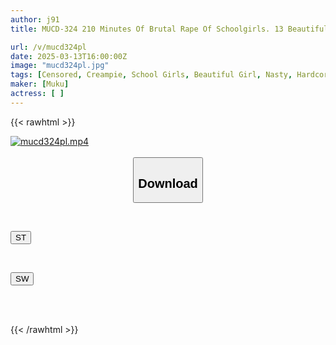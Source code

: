 ```yaml
---
author: j91
title: MUCD-324 210 Minutes Of Brutal Rape Of Schoolgirls. 13 Beautiful Girls Who Were Raped As Sex Slaves Like Rags.

url: /v/mucd324pl
date: 2025-03-13T16:00:00Z
image: "mucd324pl.jpg"
tags: [Censored, Creampie, School Girls, Beautiful Girl, Nasty, Hardcore, Deep Throating	]
maker: [Muku]
actress: [ ]
---
```



{{< rawhtml >}}

<div class="video" data-videoid="bQ969jPZ1eIPzaJ">
    <a href="javascript:;">
        <img src="/v/mucd324pl/mucd324pl.jpg" width="WIDTH" height="HEIGHT" alt="mucd324pl.mp4" loading="lazy">
    </a>
</div>

<script type="text/javascript" src="https://j91.asia/asset/on-demand-st.js"></script>

<br>
  <link rel="stylesheet" href="https://j91.asia/asset/bs5.css">
  
  <center>
  <button class="btn btn-primary" type="button" data-bs-toggle="collapse" data-bs-target=".multi-collapse" aria-expanded="false" aria-controls="multiCollapseExample1 multiCollapseExample2"><h2>Download</h2></button></center>
</p>
<div class="row">
  <div class="col">
    <div class="collapse multi-collapse" id="multiCollapseExample1">
      <div class="card card-body">
	      	      <br>
<div class="buttons">  
<p><a href="/v/mucd324pl/st.html" target="_blank"><button class="btn-hover color-3"><i class="fa fa-download"></i> ST</button></a></p></div>
    </div>
  </div>
</div>
  <div class="col">
    <div class="collapse multi-collapse" id="multiCollapseExample2">
      <div class="card card-body">
	      <br>
<div class="buttons">
<p><a href="/v/mucd324pl/sw.html" target="_blank"><button class="btn-hover color-2"><i class="fa fa-download"></i> SW</button></a></p></div>
<br><br>
      </div>
    </div>
  </div>
</div>

{{< /rawhtml >}}